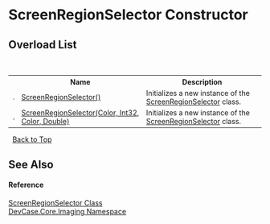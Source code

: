 # ScreenRegionSelector Constructor 
 


## Overload List
&nbsp;<table><tr><th></th><th>Name</th><th>Description</th></tr><tr><td>![Public method](media/pubmethod.gif "Public method")</td><td><a href="M_DevCase_Core_Imaging_ScreenRegionSelector__ctor">ScreenRegionSelector()</a></td><td>
Initializes a new instance of the <a href="T_DevCase_Core_Imaging_ScreenRegionSelector">ScreenRegionSelector</a> class.</td></tr><tr><td>![Public method](media/pubmethod.gif "Public method")</td><td><a href="M_DevCase_Core_Imaging_ScreenRegionSelector__ctor_1">ScreenRegionSelector(Color, Int32, Color, Double)</a></td><td>
Initializes a new instance of the <a href="T_DevCase_Core_Imaging_ScreenRegionSelector">ScreenRegionSelector</a> class.</td></tr></table>&nbsp;
<a href="#screenregionselector-constructor">Back to Top</a>

## See Also


#### Reference
<a href="T_DevCase_Core_Imaging_ScreenRegionSelector">ScreenRegionSelector Class</a><br /><a href="N_DevCase_Core_Imaging">DevCase.Core.Imaging Namespace</a><br />